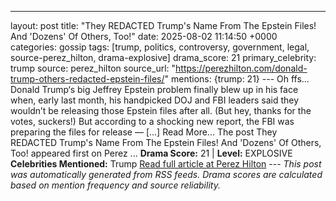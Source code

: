 ---
layout: post
title: "They REDACTED Trump's Name From The Epstein Files! And 'Dozens' Of Others, Too!"
date: 2025-08-02 11:14:50 +0000
categories: gossip
tags: [trump, politics, controversy, government, legal, source-perez_hilton, drama-explosive]
drama_score: 21
primary_celebrity: trump
source: perez_hilton
source_url: "https://perezhilton.com/donald-trump-others-redacted-epstein-files/"
mentions: {trump: 21} --- Oh ffs… Donald Trump‘s big Jeffrey Epstein problem finally blew up in his face when, early last month, his handpicked DOJ and FBI leaders said they wouldn’t be releasing those Epstein files after all. (But hey, thanks for the votes, suckers!) But according to a shocking new report, the FBI was preparing the files for release — [...] Read More... The post They REDACTED Trump's Name From The Epstein Files! And 'Dozens' Of Others, Too! appeared first on Perez ... **Drama Score:** 21 | **Level:** EXPLOSIVE **Celebrities Mentioned:** Trump [Read full article at Perez Hilton](https://perezhilton.com/donald-trump-others-redacted-epstein-files/) --- *This post was automatically generated from RSS feeds. Drama scores are calculated based on mention frequency and source reliability.*